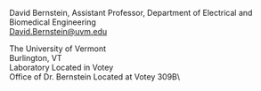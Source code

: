 David Bernstein, Assistant Professor, Department of Electrical and Biomedical Engineering \
[David.Bernstein@uvm.edu](mailto:david.bernstein@uvm.edu)

The University of Vermont\
Burlington, VT\
Laboratory Located in Votey\
Office of Dr. Bernstein Located at Votey 309B\


